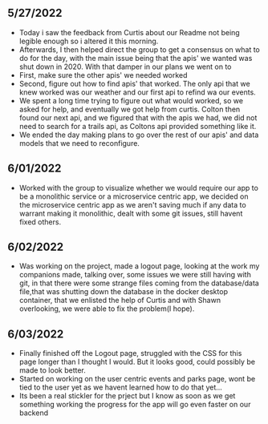 ## 5/27/2022
* Today i saw the feedback from Curtis about our Readme not being legible enough so i altered it this morning.
* Afterwards, I then helped direct the group to get a consensus on what to do for the day, with the main issue being that
the apis' we wanted was shut down in 2020. With that damper in our plans we went on to     
* First, make sure the other apis' we needed worked
* Second, figure out how to find apis' that worked. The only api that we knew worked was our weather and our first api to refind wa our events.
* We spent a long time trying to figure out what would worked, so we asked for help, and eventually we got help from curtis. Colton then found
our next api, and we figured that with the apis we had, we did not need to search for a trails api, as Coltons api provided something like it.
* We ended the day making plans to go over the rest of our apis' and data models that we need to reconfigure.

## 6/01/2022
* Worked with the group to visualize whether we would require our app to be a monolithic service or a microservice centric app, we decided on the microservice centric app as we aren't saving much if any data to warrant making it monolithic, dealt with some git issues, still havent fixed others.

## 6/02/2022
* Was working on the project, made a logout page, looking at the work my companions made, talking over, some issues we were still having with git, in that there were some strange files coming from the database/data file,that was shutting down the database in the docker desktop container, that we enlisted the help of Curtis and with Shawn overlooking, we were
able to fix the problem(I hope).

## 6/03/2022
* Finally finished off the Logout page, struggled with the CSS for this page longer than I thought I would. But it looks good, could possibly be made to look better.
* Started on working on the user centric events and parks page, wont be tied to the user yet as we havent learned how to do that yet...
* Its been a real stickler for the prject but I know as soon as we get something working the progress for the app will go even faster on our backend

